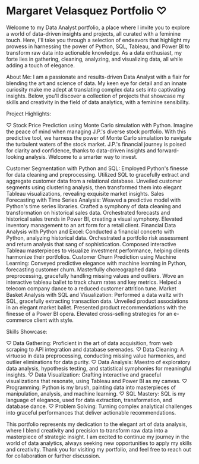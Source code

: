 # Margaret Velasquez Portfolio ♡

Welcome to my Data Analyst portfolio, a place where I invite you to explore a world of data-driven insights and projects, all curated with a feminine touch. Here, I'll take you through a selection of endeavors that highlight my prowess in harnessing the power of Python, SQL, Tableau, and Power BI to transform raw data into actionable knowledge. As a data enthusiast, my forte lies in gathering, cleaning, analyzing, and visualizing data, all while adding a touch of elegance.

About Me:
I am a passionate and results-driven Data Analyst with a flair for blending the art and science of data. My keen eye for detail and an innate curiosity make me adept at translating complex data sets into captivating insights. Below, you'll discover a collection of projects that showcase my skills and creativity in the field of data analytics, with a feminine sensibility.

Project Highlights:
 
♡ Stock Price Prediction using Monte Carlo simulation with Python. Imagine the peace of mind when managing J.P.'s diverse stock portfolio. With this predictive tool, we harness the power of Monte Carlo simulation to navigate the turbulent waters of the stock market. J.P.'s financial journey is poised for clarity and confidence, thanks to data-driven insights and forward-looking analysis. Welcome to a smarter way to invest.

Customer Segmentation with Python and SQL:
Employed Python's finesse for data cleaning and preprocessing.
Utilized SQL to gracefully extract and aggregate customer data from a relational database.
Unveiled customer segments using clustering analysis, then transformed them into elegant Tableau visualizations, revealing exquisite market insights.
Sales Forecasting with Time Series Analysis:
Weaved a predictive model with Python's time series libraries.
Crafted a symphony of data cleaning and transformation on historical sales data.
Orchestrated forecasts and historical sales trends in Power BI, creating a visual symphony.
Elevated inventory management to an art form for a retail client.
Financial Data Analysis with Python and Excel:
Conducted a financial concerto with Python, analyzing historical data.
Orchestrated a portfolio risk assessment and return analysis that sang of sophistication.
Composed interactive Tableau masterpieces to visualize investment performance, helping clients harmonize their portfolios.
Customer Churn Prediction using Machine Learning:
Conveyed predictive elegance with machine learning in Python, forecasting customer churn.
Masterfully choreographed data preprocessing, gracefully handling missing values and outliers.
Wove an interactive tableau ballet to track churn rates and key metrics.
Helped a telecom company dance to a reduced customer attrition tune.
Market Basket Analysis with SQL and Visualization:
Performed a data waltz with SQL, gracefully extracting transaction data.
Unveiled product associations in an elegant market ballet.
Presented product recommendations with the finesse of a Power BI opera.
Elevated cross-selling strategies for an e-commerce client with style.

Skills Showcase:

♡ Data Gathering: Proficient in the art of data acquisition, from web scraping to API integration and database serenades.
♡ Data Cleaning: A virtuoso in data preprocessing, conducting missing value harmonies, and outlier eliminations for data purity.
♡ Data Analysis: Maestro of exploratory data analysis, hypothesis testing, and statistical symphonies for meaningful insights.
♡ Data Visualization: Crafting interactive and graceful visualizations that resonate, using Tableau and Power BI as my canvas.
♡ Programming: Python is my brush, painting data into masterpieces of manipulation, analysis, and machine learning.
♡ SQL Mastery: SQL is my language of elegance, used for data extraction, transformation, and database dance.
♡ Problem Solving: Turning complex analytical challenges into graceful performances that deliver actionable recommendations.

This portfolio represents my dedication to the elegant art of data analysis, where I blend creativity and precision to transform raw data into a masterpiece of strategic insight. I am excited to continue my journey in the world of data analytics, always seeking new opportunities to apply my skills and creativity. Thank you for visiting my portfolio, and feel free to reach out for collaboration or further discussion.
